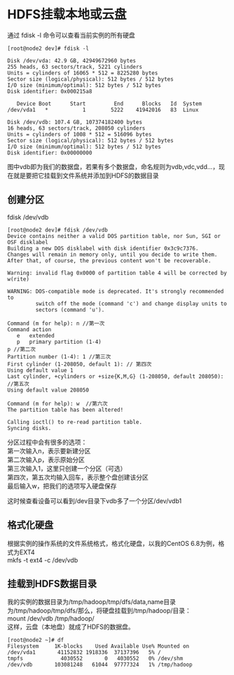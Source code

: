# HDFS挂载本地或云盘
通过 fdisk -l 命令可以查看当前实例的所有硬盘
```
[root@node2 dev]# fdisk -l

Disk /dev/vda: 42.9 GB, 42949672960 bytes
255 heads, 63 sectors/track, 5221 cylinders
Units = cylinders of 16065 * 512 = 8225280 bytes
Sector size (logical/physical): 512 bytes / 512 bytes
I/O size (minimum/optimal): 512 bytes / 512 bytes
Disk identifier: 0x000215a8

   Device Boot      Start         End      Blocks   Id  System
/dev/vda1   *           1        5222    41942016   83  Linux

Disk /dev/vdb: 107.4 GB, 107374182400 bytes
16 heads, 63 sectors/track, 208050 cylinders
Units = cylinders of 1008 * 512 = 516096 bytes
Sector size (logical/physical): 512 bytes / 512 bytes
I/O size (minimum/optimal): 512 bytes / 512 bytes
Disk identifier: 0x00000000
```
图中vdb即为我们的数据盘，若果有多个数据盘，命名规则为vdb,vdc,vdd...，现在就是要把它挂载到文件系统并添加到HDFS的数据目录
## 创建分区
fdisk /dev/vdb
```
[root@node2 dev]# fdisk /dev/vdb
Device contains neither a valid DOS partition table, nor Sun, SGI or OSF disklabel
Building a new DOS disklabel with disk identifier 0x3c9c7376.
Changes will remain in memory only, until you decide to write them.
After that, of course, the previous content won't be recoverable.

Warning: invalid flag 0x0000 of partition table 4 will be corrected by w(rite)

WARNING: DOS-compatible mode is deprecated. It's strongly recommended to
         switch off the mode (command 'c') and change display units to
         sectors (command 'u').

Command (m for help): n //第一次
Command action
   e   extended
   p   primary partition (1-4)
p //第二次
Partition number (1-4): 1 //第三次
First cylinder (1-208050, default 1): // 第四次
Using default value 1
Last cylinder, +cylinders or +size{K,M,G} (1-208050, default 208050): //第五次
Using default value 208050

Command (m for help): w  //第六次
The partition table has been altered!

Calling ioctl() to re-read partition table.
Syncing disks.
```
分区过程中会有很多的选项：     
第一次输入n，表示要新建分区     
第二次输入p，表示原始分区    
第三次输入1，这里只创建一个分区（可选）     
第四次，第五次均输入回车，表示整个盘创建该分区    
最后输入w，把我们的选项写入硬盘保存    

这时候查看设备可以看到/dev目录下vdb多了一个分区/dev/vdb1
## 格式化硬盘
根据实例的操作系统的文件系统格式，格式化硬盘，以我的CentOS 6.8为例，格式为EXT4    
mkfs -t ext4 -c /dev/vdb
## 挂载到HDFS数据目录
我的实例的数据目录为/tmp/hadoop/tmp/dfs/data,name目录为/tmp/hadoop/tmp/dfs/那么，将硬盘挂载到/tmp/hadoop/目录：    
mount /dev/vdb /tmp/hadoop/      
这样，云盘（本地盘）就成了HDFS的数据盘。
```
[root@node2 ~]# df
Filesystem     1K-blocks    Used Available Use% Mounted on
/dev/vda1       41152832 1918336  37137396   5% /
tmpfs            4030552       0   4030552   0% /dev/shm
/dev/vdb       103081248   61044  97777324   1% /tmp/hadoop

```



